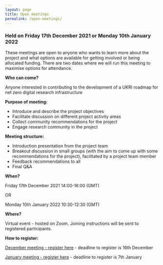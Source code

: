 ```yaml
---
layout: page
title: Open meetings
permalink: /open-meetings/
---
```


### Held on Friday 17th December 2021 or Monday 10th January 2022

These meetings are open to anyone who wants to learn more about the project and what options are available for getting involved or being allocated funding. There are two dates where we will run this meeting to maximise options for attendance. 

**Who can come?**

Anyone interested in contributing to the development of a UKRI roadmap for net zero digital research infrastructure

**Purpose of meeting:**
- Introduce and describe the project objectives
- Facilitate discussion on different project activity areas
- Collect community recommendations for the project 
- Engage research community in the project

**Meeting structure:** 
- Introduction presentation from the project team 
- Breakout discussion in small groups (with the aim to come up with some recommendations for the project), facilitated by a project team member
- Feedback recommendations to all
- Final Q&A    

**When?** 

Friday 17th December 2021 14:00-16:00 (GMT) 

OR 

Monday 10th January 2022 10:30-12:30 (GMT)

**Where?** 

Virtual event - hosted on Zoom. Joining instructions will be sent to registered participants. 

**How to register:** 

[December meeting - register here](https://net-zero-dri-open-meeting.eventbrite.co.uk/) - deadline to register is 16th December

[January meeting - register here](https://net-zero-dri-open-meeting-jan.eventbrite.co.uk/) - deadline to register is 7th January
